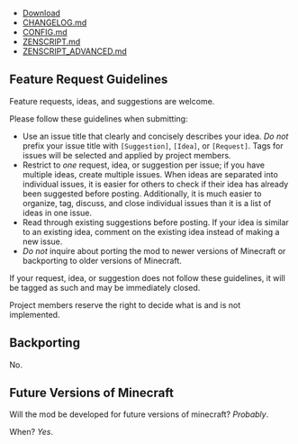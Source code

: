 * [Download](https://minecraft.curseforge.com/projects/artisan-worktables)
* [CHANGELOG.md](https://github.com/codetaylor/artisan-worktables/blob/master/CHANGELOG.md)
* [CONFIG.md](https://github.com/codetaylor/artisan-worktables/blob/master/CONFIG.md)
* [ZENSCRIPT.md](https://github.com/codetaylor/artisan-worktables/blob/master/ZENSCRIPT.md)
* [ZENSCRIPT_ADVANCED.md](https://github.com/codetaylor/artisan-worktables/blob/master/ZENSCRIPT_ADVANCED.md)

## Feature Request Guidelines

Feature requests, ideas, and suggestions are welcome.

Please follow these guidelines when submitting:

* Use an issue title that clearly and concisely describes your idea. *Do not* prefix your issue title with `[Suggestion]`, `[Idea]`, or `[Request]`. Tags for issues will be selected and applied by project members.
* Restrict to *one* request, idea, or suggestion per issue; if you have multiple ideas, create multiple issues. When ideas are separated into individual issues, it is easier for others to check if their idea has already been suggested before posting. Additionally, it is much easier to organize, tag, discuss, and close individual issues than it is a list of ideas in one issue.
* Read through existing suggestions before posting. If your idea is similar to an existing idea, comment on the existing idea instead of making a new issue.
* *Do not* inquire about porting the mod to newer versions of Minecraft or backporting to older versions of Minecraft.

If your request, idea, or suggestion does not follow these guidelines, it will be tagged as such and may be immediately closed.

Project members reserve the right to decide what is and is not implemented.

## Backporting

No.

## Future Versions of Minecraft

Will the mod be developed for future versions of minecraft? *Probably*.

When? *Yes*.